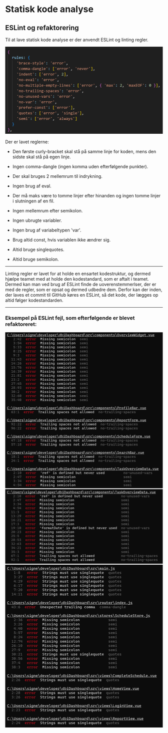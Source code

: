 # Statisk kode analyse

## ESLint og refaktorering
Til at lave statisk kode analyse er der anvendt ESLint og linting regler.

![Linting regler](img/ESLintregler.png)

Der er lavet reglerne:

- Den første curly-bracket skal stå på samme linje for koden, mens den sidste skal stå på egen linje.

- Ingen comma-dangle (ingen komma uden efterfølgende punkter).

- Der skal bruges 2 mellemrum til indrykning.

- Ingen brug af eval.

- Der må maks være to tomme linjer efter hinanden og ingen tomme linjer i slutningen af en fil.

- Ingen mellemrum efter semikolon.

- Ingen ubrugte variabler.

- Ingen brug af variabeltypen 'var'.

- Brug altid const, hvis variablen ikke ændrer sig.

- Altid bruge singlequotes.

- Altid bruge semikolon.

-------------

Linting regler er lavet for at holde en ensartet kodestruktur, og dermed hjælpe teamet med at holde den kodestandard, som er aftalt i teamet. Dermed kan man ved brug af ESLint finde de uoverenstemmerlser, der er med de regler, som er opsat og dermed udbedre dem.
Derfor kan der inden, der laves et commit til GitHub køres en ESLint, så det kode, der lægges op altid følger kodestandarden.

-------------

### Eksempel på ESLint fejl, som efterfølgende er blevet refaktoreret:

![Linting fejl](img/ESLint1.png)
![Linting fejl](img/ESLint2.png)
![Linting fejl](img/ESLint3.png)
